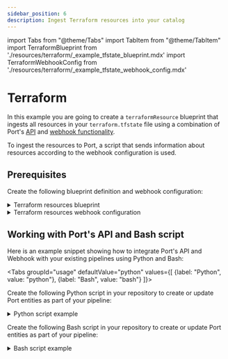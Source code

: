 ```yaml
---
sidebar_position: 6
description: Ingest Terraform resources into your catalog
---
```


import Tabs from "@theme/Tabs"
import TabItem from "@theme/TabItem"
import TerraformBlueprint from './resources/terraform/\_example_tfstate_blueprint.mdx'
import TerraformWebhookConfig from './resources/terraform/\_example_tfstate_webhook_config.mdx'

# Terraform

In this example you are going to create a `terraformResource` blueprint that ingests all resources in your `terraform.tfstate` file using a combination of Port's [API](../../../api/api.md) and [webhook functionality](../../webhook.md).

To ingest the resources to Port, a script that sends information about resources according to the webhook configuration is used.

## Prerequisites

Create the following blueprint definition and webhook configuration:

<details>
<summary>Terraform resources blueprint</summary>
<TerraformBlueprint/>
</details>

<details>
<summary>Terraform resources webhook configuration</summary>

<TerraformWebhookConfig/>

</details>

## Working with Port's API and Bash script

Here is an example snippet showing how to integrate Port's API and Webhook with your existing pipelines using Python and Bash:

<Tabs groupId="usage" defaultValue="python" values={[
{label: "Python", value: "python"},
{label: "Bash", value: "bash"}
]}>

<TabItem value="python">

Create the following Python script in your repository to create or update Port entities as part of your pipeline:

<details>
  <summary> Python script example </summary>

```python showLineNumbers
import requests
import json
import os

# Get environment variables using the config object or os.environ["KEY"]
WEBHOOK_URL = os.environ['WEBHOOK_URL'] ## the value of the URL you receive after creating the Port webhook
PATH_TO_TERRAFORM_TFSTATE_FILE = os.environ['PATH_TO_TERRAFORM_TFSTATE_FILE']


def add_entity_to_port(entity_object):
    """A function to create the passed entity in Port using the webhook URL

    Params
    --------------
    entity_object: dict
        The entity to add in your Port catalog

    Returns
    --------------
    response: dict
        The response object after calling the webhook
    """
    headers = {"Accept": "application/json"}
    response = requests.post(WEBHOOK_URL, json=entity_object, headers=headers)
    return response.json()


def read_tfstate_file(tfstate_json_path):
    """This function takes a tfstate_json_path file path, converts the "resources" property into a
    JSON array and then sends the data to Port

    Params
    --------------
    tfstate_json_path: str
        The path to the terraform.tfstate file relative to the project's root folder

    Returns
    --------------
    response: dict
        The response object after calling the webhook
    """
    with open(tfstate_json_path) as file:
        data = json.load(file)

    resources = data.get('resources', [])

    tf_resources = []
    index = 1
    for resource in resources:
        resource_id = f"tf-rs-{index}"
        tf_resources.append({
            'name': resource.get('name'),
            'mode': resource.get('mode'),
            'module': resource.get('module'),
            'type': resource.get('type'),
            'provider': resource.get('provider'),
            'instances': resource.get('instances'),
            'id': resource_id
        })
        index+=1

    entity_object = {
        "service": SERVICE_ID,
        "resources": tf_resources
    }
    webhook_response = add_entity_to_port(entity_object)
    return webhook_response

response = read_tfstate_file(PATH_TO_TERRAFORM_TFSTATE_FILE)
print(response)
```

</details>

</TabItem>

<TabItem value="bash">

Create the following Bash script in your repository to create or update Port entities as part of your pipeline:

<details>
  <summary> Bash script example </summary>

```bash showLineNumbers
#!/bin/bash

# Set environment variables
WEBHOOK_URL="$WEBHOOK_URL"
PATH_TO_TERRAFORM_TFSTATE_FILE="$PATH_TO_TERRAFORM_TFSTATE_FILE"

# A function to create the passed entity in Port using the webhook URL
add_entity_to_port() {
  local entity_object_file="$1"
  local headers="Accept: application/json"
  local response=$(curl -X POST -H "$headers" -H "Content-Type: application/json" --data-binary "@$entity_object_file" "$WEBHOOK_URL")
  echo "$response"
}

# This function takes a tfstate_json_path file path, converts the "resources" property into a
# JSON array and then sends the data to Port
read_tfstate_file() {
    local package_json_path="$1"
    local data=$(cat "$package_json_path")
    local resources=$(echo "$data" | jq -c '.resources[]')

    index=1
    tf_resources=()

    while IFS= read -r resource; do
      resource_id="tf-rs-$index"
      resource_name=$(jq -r '.name' <<< "$resource")
      resource_mode=$(jq -r '.mode' <<< "$resource")
      resource_module=$(jq -r '.module' <<< "$resource")
      resource_type=$(jq -r '.type' <<< "$resource")
      resource_provider=$(jq -r '.provider' <<< "$resource")
      resource_instances=$(jq -r '.instances' <<< "$resource")

      tf_resources+=("{\"name\":\"$resource_name\",\"mode\":\"$resource_mode\",\"module\":\"$resource_module\",\"type\":\"$resource_type\",\"provider\":\"$resource_provider\",\"instances\":$resource_instances,\"id\":\"$resource_id\"}")
      ((index++))
    done <<< "$resources"

    local entity_object="{\"resources\":[${tf_resources%,}]}"

    # since some tfstate may be quite large, we can write the data unto a temporary file
    local entity_object_file=$(mktemp)
    echo "$entity_object" > "$entity_object_file"
    local webhook_response=$(add_entity_to_port "$entity_object_file")
    echo "$webhook_response"

    # Clean up the temporary file
    rm "$entity_object_file"
}

response=$(read_tfstate_file "$PATH_TO_TERRAFORM_TFSTATE_FILE")
echo "$response"
```

</details>

</TabItem>
</Tabs>
